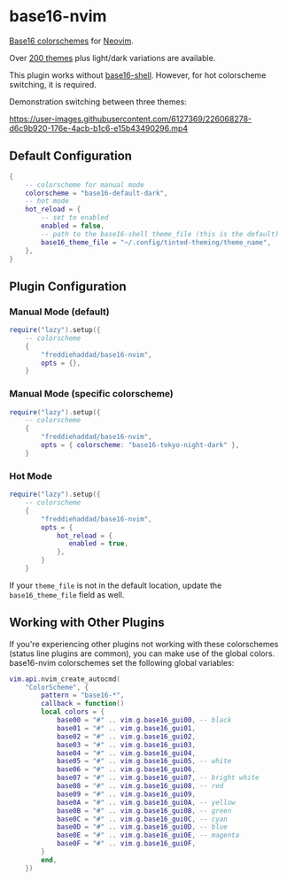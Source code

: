 # base16-nvim

[Base16 colorschemes][3] for [Neovim][1].

Over [200 themes][3] plus light/dark variations are available.

This plugin works without [base16-shell][2]. However, for hot colorscheme
switching, it is required.

Demonstration switching between three themes:

https://user-images.githubusercontent.com/6127369/226068278-d6c9b920-176e-4acb-b1c6-e15b43490296.mp4

## Default Configuration

```lua
{
    -- colorscheme for manual mode
    colorscheme = "base16-default-dark",
    -- hot mode
    hot_reload = {
        -- set to enabled
        enabled = false,
        -- path to the base16-shell theme_file (this is the default)
        base16_theme_file = "~/.config/tinted-theming/theme_name",
    },
}
```

## Plugin Configuration

### Manual Mode (default)

```lua
require("lazy").setup({
    -- colorscheme
    {
        "freddiehaddad/base16-nvim",
        opts = {},
    }
```

### Manual Mode (specific colorscheme)

```lua
require("lazy").setup({
    -- colorscheme
    {
        "freddiehaddad/base16-nvim",
        opts = { colorscheme: "base16-tokyo-night-dark" },
    }
```

### Hot Mode

```lua
require("lazy").setup({
    -- colorscheme
    {
        "freddiehaddad/base16-nvim",
        opts = {
            hot_reload = {
               enabled = true,
            },
        }
    }
```

If your `theme_file` is not in the default location, update the
`base16_theme_file` field as well.

## Working with Other Plugins

If you're experiencing other plugins not working with these colorschemes (status
line plugins are common), you can make use of the global colors. base16-nvim
colorschemes set the following global variables:

```lua
vim.api.nvim_create_autocmd(
    "ColorScheme", {
        pattern = "base16-*",
        callback = function()
        local colors = {
            base00 = "#" .. vim.g.base16_gui00, -- black
            base01 = "#" .. vim.g.base16_gui01,
            base02 = "#" .. vim.g.base16_gui02,
            base03 = "#" .. vim.g.base16_gui03,
            base04 = "#" .. vim.g.base16_gui04,
            base05 = "#" .. vim.g.base16_gui05, -- white
            base06 = "#" .. vim.g.base16_gui06,
            base07 = "#" .. vim.g.base16_gui07, -- bright white
            base08 = "#" .. vim.g.base16_gui08, -- red
            base09 = "#" .. vim.g.base16_gui09,
            base0A = "#" .. vim.g.base16_gui0A, -- yellow
            base0B = "#" .. vim.g.base16_gui0B, -- green
            base0C = "#" .. vim.g.base16_gui0C, -- cyan
            base0D = "#" .. vim.g.base16_gui0D, -- blue
            base0E = "#" .. vim.g.base16_gui0E, -- magenta
            base0F = "#" .. vim.g.base16_gui0F,
        }
        end,
    })
```

[1]: https://github.com/neovim/neovim
[2]: https://github.com/tinted-theming/base16-shell
[3]: https://github.com/tinted-theming/base16-schemes
